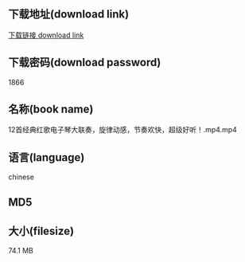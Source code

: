 ## 下载地址(download link)
[下载链接 download link](https://tutu365.netlify.app/?s=12%E9%A6%96%E7%BB%8F%E5%85%B8%E7%BA%A2%E6%AD%8C%E7%94%B5%E5%AD%90%E7%90%B4%E5%A4%A7%E8%81%94%E5%A5%8F%EF%BC%8C%E6%97%8B%E5%BE%8B%E5%8A%A8%E6%84%9F%EF%BC%8C%E8%8A%82%E5%A5%8F%E6%AC%A2%E5%BF%AB%EF%BC%8C%E8%B6%85%E7%BA%A7%E5%A5%BD%E5%90%AC%EF%BC%81.mp4)

## 下载密码(download password)
1866

## 名称(book name)
12首经典红歌电子琴大联奏，旋律动感，节奏欢快，超级好听！.mp4.mp4

## 语言(language)
chinese

## MD5


## 大小(filesize)
74.1 MB
